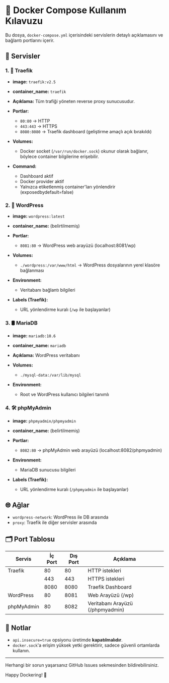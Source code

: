 # 📘 Docker Compose Kullanım Kılavuzu

Bu dosya, `docker-compose.yml` içerisindeki servislerin detaylı açıklamasını ve bağlantı portlarını içerir.

## 🔧 Servisler

### 1. 🚦 Traefik

* **image:** `traefik:v2.5`
* **container\_name:** `traefik`
* **Açıklama:** Tüm trafiği yöneten reverse proxy sunucusudur.
* **Portlar:**

  * `80:80` → HTTP
  * `443:443` → HTTPS
  * `8080:8080` → Traefik dashboard (geliştirme amaçlı açık bırakıldı)
* **Volumes:**

  * Docker socket (`/var/run/docker.sock`) okunur olarak bağlanır, böylece container bilgilerine erişebilir.
* **Command:**

  * Dashboard aktif
  * Docker provider aktif
  * Yalnızca etiketlenmiş container'ları yönlendirir (exposedbydefault=false)

### 2. 📝 WordPress

* **image:** `wordpress:latest`
* **container\_name:** (belirtilmemiş)
* **Portlar:**

  * `8081:80` → WordPress web arayüzü (localhost:8081/wp)
* **Volumes:**

  * `./wordpress:/var/www/html` → WordPress dosyalarının yerel klasöre bağlanması
* **Environment:**

  * Veritabanı bağlantı bilgileri
* **Labels (Traefik):**

  * URL yönlendirme kuralı (`/wp` ile başlayanlar)

### 3. 🛢️ MariaDB

* **image:** `mariadb:10.6`
* **container\_name:** `mariadb`
* **Açıklama:** WordPress veritabanı
* **Volumes:**

  * `./mysql-data:/var/lib/mysql`
* **Environment:**

  * Root ve WordPress kullanıcı bilgileri tanımlı

### 4. 🛠️ phpMyAdmin

* **image:** `phpmyadmin/phpmyadmin`
* **container\_name:** (belirtilmemiş)
* **Portlar:**

  * `8082:80` → phpMyAdmin web arayüzü (localhost:8082/phpmyadmin)
* **Environment:**

  * MariaDB sunucusu bilgileri
* **Labels (Traefik):**

  * URL yönlendirme kuralı (`/phpmyadmin` ile başlayanlar)

## 🌐 Ağlar

* `wordpress-network`: WordPress ile DB arasında
* `proxy`: Traefik ile diğer servisler arasında

## 🗂️ Port Tablosu

| Servis     | İç Port | Dış Port | Açıklama                         |
| ---------- | ------- | -------- | -------------------------------- |
| Traefik    | 80      | 80       | HTTP istekleri                   |
|            | 443     | 443      | HTTPS istekleri                  |
|            | 8080    | 8080     | Traefik Dashboard                |
| WordPress  | 80      | 8081     | Web Arayüzü (/wp)                |
| phpMyAdmin | 80      | 8082     | Veritabanı Arayüzü (/phpmyadmin) |

## 📝 Notlar

* `api.insecure=true` opsiyonu üretimde **kapatılmalıdır**.
* `docker.sock`'a erişim yüksek yetki gerektirir, sadece güvenli ortamlarda kullanın.

---

Herhangi bir sorun yaşarsanız GitHub Issues sekmesinden bildirebilirsiniz.

Happy Dockering! 🐳

